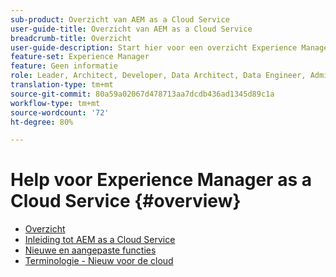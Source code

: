 ```yaml
---
sub-product: Overzicht van AEM as a Cloud Service
user-guide-title: Overzicht van AEM as a Cloud Service
breadcrumb-title: Overzicht
user-guide-description: Start hier voor een overzicht Experience Manager as a Cloud Service, inclusief inleiding, terminologie, enzovoort.
feature-set: Experience Manager
feature: Geen informatie
role: Leader, Architect, Developer, Data Architect, Data Engineer, Administrator, Business Practice
translation-type: tm+mt
source-git-commit: 80a59a02067d478713aa7dcdb436ad1345d89c1a
workflow-type: tm+mt
source-wordcount: '72'
ht-degree: 80%

---
```



# Help voor Experience Manager as a Cloud Service {#overview}

+ [Overzicht](/help/overview/home.md)
+ [Inleiding tot AEM as a Cloud Service](introduction.md)
+ [Nieuwe en aangepaste functies](what-is-new-and-different.md)
+ [Terminologie - Nieuw voor de cloud](terminology.md)
